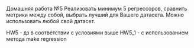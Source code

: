 Домашняя работа №5
Реализовать минимум 5 регрессоров, сравнить метрики между собой, выбрать лучший для Вашего датасета. Можно использовать любой свой датасет.

HW5 - дз в соответствии с условиями выше
HW5_1 - с использованием метода make regression